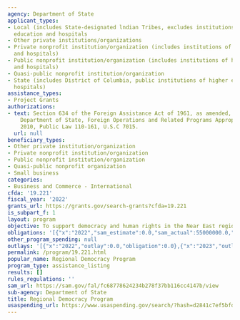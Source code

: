 ```yaml
---
agency: Department of State
applicant_types:
- Local (includes State-designated lndian Tribes, excludes institutions of higher
  education and hospitals
- Other private institutions/organizations
- Private nonprofit institution/organization (includes institutions of higher education
  and hospitals)
- Public nonprofit institution/organization (includes institutions of higher education
  and hospitals)
- Quasi-public nonprofit institution/organization
- State (includes District of Columbia, public institutions of higher education and
  hospitals)
assistance_types:
- Project Grants
authorizations:
- text: Section 634 of the Foreign Assistance Act of 1961, as amended, Executive Order
    Department of State, Foreign Operations and Related Programs Appropriations Act,
    2010, Public Law 110-161, U.S.C 7015.
  url: null
beneficiary_types:
- Other private institution/organization
- Private nonprofit institution/organization
- Public nonprofit institution/organization
- Quasi-public nonprofit organization
- Small business
categories:
- Business and Commerce - International
cfda: '19.221'
fiscal_year: '2022'
grants_url: https://grants.gov/search-grants?cfda=19.221
is_subpart_f: 1
layout: program
objective: To support democracy and human rights in the Near East region.
obligations: '[{"x":"2022","sam_estimate":0.0,"sam_actual":55000000.0,"usa_spending_actual":0.0},{"x":"2023","sam_estimate":54999998.0,"sam_actual":0.0,"usa_spending_actual":0.0},{"x":"2024","sam_estimate":54999998.0,"sam_actual":0.0,"usa_spending_actual":0.0}]'
other_program_spending: null
outlays: '[{"x":"2022","outlay":0.0,"obligation":0.0},{"x":"2023","outlay":0.0,"obligation":0.0},{"x":"2024","outlay":0.0,"obligation":0.0}]'
permalink: /program/19.221.html
popular_name: Regional Democracy Program
program_type: assistance_listing
results: []
rules_regulations: ''
sam_url: https://sam.gov/fal/fc68778624234b278f37bb116cc4147b/view
sub-agency: Department of State
title: Regional Democracy Program
usaspending_url: https://www.usaspending.gov/search/?hash=d2841c7ef5bfdf7252c9bf0d57e7f9eb
---
```

